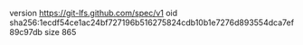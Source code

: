 version https://git-lfs.github.com/spec/v1
oid sha256:1ecdf54ce1ac24bf727196b516275824cdb10b1e7276d893554dca7ef89c97db
size 865
